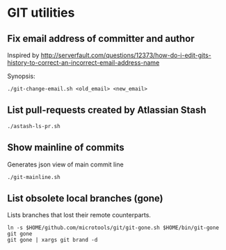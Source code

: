 # GIT utilities


## Fix email address of committer and author

Inspired by http://serverfault.com/questions/12373/how-do-i-edit-gits-history-to-correct-an-incorrect-email-address-name

Synopsis:

```
./git-change-email.sh <old_email> <new_email>
```


## List pull-requests created by Atlassian Stash

```
./astash-ls-pr.sh
```


## Show mainline of commits

Generates json view of main commit line

```
./git-mainline.sh 
```


## List obsolete local branches (gone)

Lists branches that lost their remote counterparts.

```
ln -s $HOME/github.com/microtools/git/git-gone.sh $HOME/bin/git-gone
git gone
git gone | xargs git brand -d
```
